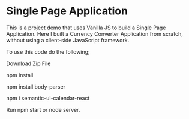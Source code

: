 # Single Page Application

This is a project demo that uses Vanilla JS to build a Single Page Application.
Here I built a Currency Converter Application from scratch, without using a client-side JavaScript framework. 

To use this code do the following;

Download Zip File

npm install

npm install body-parser

npm i semantic-ui-calendar-react

Run npm start or node server. 

